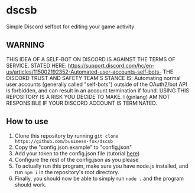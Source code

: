 # dscsb
Simple Discord selfbot for editing your game activity
## WARNING
THIS IDEA OF A SELF-BOT ON DISCORD IS AGAINST THE TERMS OF SERVICE.
STATED HERE: https://support.discord.com/hc/en-us/articles/115002192352-Automated-user-accounts-self-bots-
THE DISCORD TRUST AND SAFETY TEAM'S STANCE IS:
Automating normal user accounts (generally called "self-bots") outside of the OAuth2/bot API is forbidden, and can result in an account termination if found.
USING THIS REPOSITORY IS A RISK YOU DECIDE TO MAKE. I (ginlang) AM NOT RESPONSIBLE IF YOUR DISCORD ACCOUNT IS TERMINATED.
## How to use
1. Clone this repository by running `git clone https://github.com/business-fox/dscsb`
2. Copy the "config.json.example" to "config.json"
3. Add your token to the config.json file (tutorial [here](https://www.youtube.com/watch?v=Eb_AxTYclq4))
4. Configure the rest of the config.json as you please
5. To actually run this program, make sure you have node.js installed, and run `npm i` in the repository's root directory.
6. Finally, you should now be able to simply run `node .` and the program should work.
